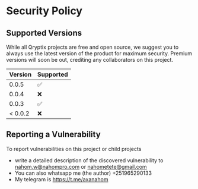 # Security Policy

## Supported Versions

While all Qryptix projects are free and open source, we suggest you to always use the latest version
of the product for maximum security. Premium versions will soon be out, crediting any collaborators on this project.

| Version | Supported          |
| ------- | ------------------ |
| 0.0.5   | :white_check_mark: |
| 0.0.4   | :x:                |
| 0.0.3   | :white_check_mark: |
| < 0.0.2   | :x:                |

## Reporting a Vulnerability

To report vulnerabilities on this project or child projects

- write a detailed description of the discovered vulnerability to nahom.w@nahompro.com or nahometete@gmail.com
- You can also whatsapp me (the author) +251965290133
- My telegram is https://t.me/axanahom 
